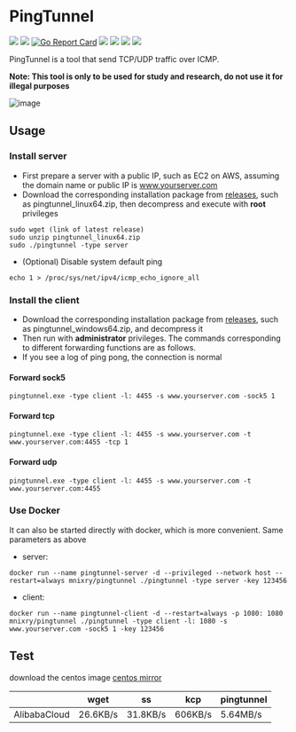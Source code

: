 # PingTunnel

[<img src="https://img.shields.io/github/license/mnixry/pingtunnel">](https://github.com/mnixry/pingtunnel)
[<img src="https://img.shields.io/github/languages/top/mnixry/pingtunnel">](https://github.com/mnixry/pingtunnel)
[![Go Report Card](https://goreportcard.com/badge/github.com/mnixry/pingtunnel)](https://goreportcard.com/report/github.com/mnixry/pingtunnel)
[<img src="https://img.shields.io/github/v/release/mnixry/pingtunnel">](https://github.com/mnixry/pingtunnel/releases)
[<img src="https://img.shields.io/github/downloads/mnixry/pingtunnel/total">](https://github.com/mnixry/pingtunnel/releases)
[<img src="https://img.shields.io/docker/pulls/mnixry/pingtunnel">](https://hub.docker.com/repository/docker/mnixry/pingtunnel)
[<img src="https://img.shields.io/github/workflow/status/mnixry/pingtunnel/Go">](https://github.com/mnixry/pingtunnel/actions)

PingTunnel is a tool that send TCP/UDP traffic over ICMP.

**Note: This tool is only to be used for study and research, do not use it for illegal purposes**

![image](network.jpg)

## Usage

### Install server

- First prepare a server with a public IP, such as EC2 on AWS, assuming the domain name or public IP
  is www.yourserver.com
- Download the corresponding installation package from [releases](https://github.com/mnixry/pingtunnel/releases), such
  as pingtunnel_linux64.zip, then decompress and execute with **root** privileges

```
sudo wget (link of latest release)
sudo unzip pingtunnel_linux64.zip
sudo ./pingtunnel -type server
```

- (Optional) Disable system default ping

```
echo 1 > /proc/sys/net/ipv4/icmp_echo_ignore_all
```

### Install the client

- Download the corresponding installation package from [releases](https://github.com/mnixry/pingtunnel/releases), such
  as pingtunnel_windows64.zip, and decompress it
- Then run with **administrator** privileges. The commands corresponding to different forwarding functions are as
  follows.
- If you see a log of ping pong, the connection is normal

#### Forward sock5

```
pingtunnel.exe -type client -l: 4455 -s www.yourserver.com -sock5 1
```

#### Forward tcp

```
pingtunnel.exe -type client -l: 4455 -s www.yourserver.com -t www.yourserver.com:4455 -tcp 1
```

#### Forward udp

```
pingtunnel.exe -type client -l: 4455 -s www.yourserver.com -t www.yourserver.com:4455
```

### Use Docker

It can also be started directly with docker, which is more convenient. Same parameters as above

- server:

```
docker run --name pingtunnel-server -d --privileged --network host --restart=always mnixry/pingtunnel ./pingtunnel -type server -key 123456
```

- client:

```
docker run --name pingtunnel-client -d --restart=always -p 1080: 1080 mnixry/pingtunnel ./pingtunnel -type client -l: 1080 -s www.yourserver.com -sock5 1 -key 123456
```

## Test

download the centos
image [centos mirror](http://centos.s.uw.edu/centos/8.4.2105/isos/x86_64/CentOS-8.4.2105-x86_64-dvd1.iso)

|              | wget     | ss       | kcp     | pingtunnel |
| ------------ | -------- | -------- | ------- | ---------- |
| AlibabaCloud | 26.6KB/s | 31.8KB/s | 606KB/s | 5.64MB/s   |

